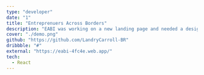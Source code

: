 ```yaml
---
type: "developer"
date: "1"
title: "Entreprenuers Across Borders"
description: "EABI was working on a new landing page and needed a design. This proof of concept is a fully responsive brochure website, designed and built using my own custom CSS properties."
cover: "./demo.png"
github: "https://github.com/LandryCarroll-BR"
dribbble: "#"
external: "https://eabi-4fc4e.web.app/"
tech:
  - React
---
```

